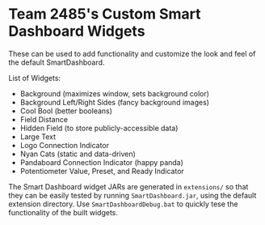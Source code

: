 # Team 2485's Custom Smart Dashboard Widgets

These can be used to add functionality and customize the look and feel of the
default SmartDashboard.

List of Widgets:

 - Background (maximizes window, sets background color)
 - Background Left/Right Sides (fancy background images)
 - Cool Bool (better booleans)
 - Field Distance
 - Hidden Field (to store publicly-accessible data)
 - Large Text
 - Logo Connection Indicator
 - Nyan Cats (static and data-driven)
 - Pandaboard Connection Indicator (happy panda)
 - Potentiometer Value, Preset, and Ready Indicator

The Smart Dashboard widget JARs are generated in `extensions/` so that they can
be easily tested by running `SmartDashboard.jar`, using the default extension
directory. Use `SmartDashboardDebug.bat` to quickly tese the functionality of
the built widgets.

